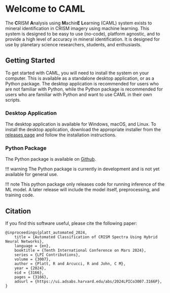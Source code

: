 # Welcome to CAML

The **C**RISM **A**nalysis using **M**achin**E** **L**earning (CAML) system exists to mineral identification in CRISM imagery using machine learning. This system is designed to be easy to use (no-code), platform agnostic, and to provide a high level of accuracy in mineral identification. It is designed for use by planetary science researchers, students, and enthusiasts.

## Getting Started

To get started with CAML, you will need to install the system on your computer. This is available as a standalone desktop application, or as a Python package. The desktop application is recommended for users who are not familiar with Python, while the Python package is recommended for users who are familiar with Python and want to use CAML in their own scripts.

### Desktop Application

The desktop application is available for Windows, macOS, and Linux. To install the desktop application, download the appropriate installer from the [releases page](https://github.com/rob-platt/CRISM_classifier_application/releases) and follow the installation instructions.

### Python Package

The Python package is available on [Github](https://github.com/rob-platt/CRISM_classifier_application).

!!! warning
    The Python package is currently in development and is not yet available for general use.

!!! note
    This python package only releases code for running inference of the ML model. A later release will include the model itself, preprocessing, and training code. 

## Citation

If you find this software useful, please cite the following paper:

```
@inproceedings{platt_automated_2024,
	title = {Automated Classification of CRISM Spectra Using Hybrid Neural Networks},
	language = {en},
	booktitle = {Tenth International Conference on Mars 2024},
    series = {LPI Contributions},
    volume = {3007},
	author = {Platt, R and Arcucci, R and John, C M},
	year = {2024},
    eid = {3166},
    pages = {3166},
    adsurl = {https://ui.adsabs.harvard.edu/abs/2024LPICo3007.3166P},
}
```
